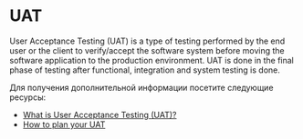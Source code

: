 # UAT

User Acceptance Testing (UAT) is a type of testing performed by the end user or the client to verify/accept the software system before moving the software application to the production environment. UAT is done in the final phase of testing after functional, integration and system testing is done.

Для получения дополнительной информации посетите следующие ресурсы:

- [What is User Acceptance Testing (UAT)?](https://www.guru99.com/user-acceptance-testing.html)
- [How to plan your UAT](https://www.youtube.com/watch?v=AU8SV7091-s)
